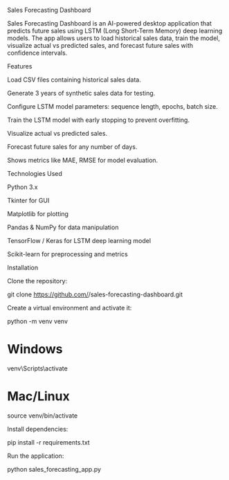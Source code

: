 Sales Forecasting Dashboard

Sales Forecasting Dashboard is an AI-powered desktop application that predicts future sales using LSTM (Long Short-Term Memory) deep learning models. The app allows users to load historical sales data, train the model, visualize actual vs predicted sales, and forecast future sales with confidence intervals.

Features

Load CSV files containing historical sales data.

Generate 3 years of synthetic sales data for testing.

Configure LSTM model parameters: sequence length, epochs, batch size.

Train the LSTM model with early stopping to prevent overfitting.

Visualize actual vs predicted sales.

Forecast future sales for any number of days.

Shows metrics like MAE, RMSE for model evaluation.

Technologies Used

Python 3.x

Tkinter for GUI

Matplotlib for plotting

Pandas & NumPy for data manipulation

TensorFlow / Keras for LSTM deep learning model

Scikit-learn for preprocessing and metrics

Installation

Clone the repository:

git clone https://github.com/<your-username>/sales-forecasting-dashboard.git


Create a virtual environment and activate it:

python -m venv venv
# Windows
venv\Scripts\activate
# Mac/Linux
source venv/bin/activate


Install dependencies:

pip install -r requirements.txt


Run the application:

python sales_forecasting_app.py
